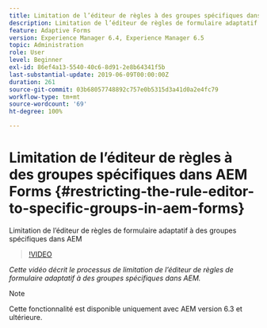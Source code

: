 ```yaml
---
title: Limitation de l’éditeur de règles à des groupes spécifiques dans AEM Forms
description: Limitation de l’éditeur de règles de formulaire adaptatif à des groupes spécifiques dans AEM
feature: Adaptive Forms
version: Experience Manager 6.4, Experience Manager 6.5
topic: Administration
role: User
level: Beginner
exl-id: 86ef4a13-5540-40c6-8d91-2e8b64341f5b
last-substantial-update: 2019-06-09T00:00:00Z
duration: 261
source-git-commit: 03b68057748892c757e0b5315d3a41d0a2e4fc79
workflow-type: tm+mt
source-wordcount: '69'
ht-degree: 100%

---
```


# Limitation de l’éditeur de règles à des groupes spécifiques dans AEM Forms {#restricting-the-rule-editor-to-specific-groups-in-aem-forms}

Limitation de l’éditeur de règles de formulaire adaptatif à des groupes spécifiques dans AEM

>[!VIDEO](https://video.tv.adobe.com/v/19470?quality=12&learn=on)

*Cette vidéo décrit le processus de limitation de l’éditeur de règles de formulaire adaptatif à des groupes spécifiques dans AEM.*

>[!NOTE]
>
>Cette fonctionnalité est disponible uniquement avec AEM version 6.3 et ultérieure.
